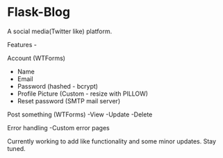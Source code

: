 # Flask-Blog
A social media(Twitter like) platform.

Features - 

Account (WTForms)
- Name
- Email
- Password (hashed - bcrypt)
- Profile Picture (Custom - resize with PILLOW)
- Reset password (SMTP mail server)

Post something (WTForms)
-View
-Update
-Delete

Error handling
-Custom error pages

Currently working to add like functionality and some minor updates.
Stay tuned.
